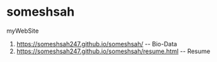 # someshsah
myWebSite 

1. https://someshsah247.github.io/someshsah/  -- Bio-Data
2. https://someshsah247.github.io/someshsah/resume.html  -- Resume

